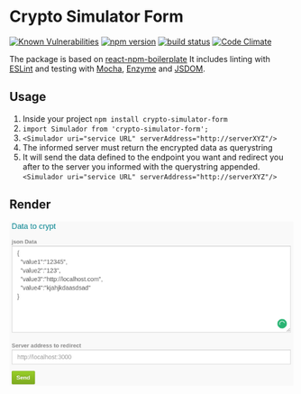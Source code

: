 # Crypto Simulator Form
[![Known Vulnerabilities](https://snyk.io/test/github/luzeduardo/crypto-simulator-form/badge.svg?targetFile=package.json)](https://snyk.io/test/github/luzeduardo/crypto-simulator-form?targetFile=package.json)
[![npm version](https://img.shields.io/npm/v/crypto-simulator-form.svg?style=flat-square)](https://www.npmjs.com/package/crypto-simulator-form)
[![build status](https://img.shields.io/travis/luzeduardo/crypto-simulator-form/master.svg?style=flat-square)](https://travis-ci.org/luzeduardo/crypto-simulator-form)
[![Code Climate](https://codeclimate.com/github/luzeduardo/crypto-simulator-form/badges/gpa.svg)](https://codeclimate.com/github/luzeduardo/crypto-simulator-form)

The package is based on [react-npm-boilerplate](https://github.com/juliancwirko/react-npm-boilerplate)
It includes linting with [ESLint](http://eslint.org/) and testing with [Mocha](https://mochajs.org/), [Enzyme](http://airbnb.io/enzyme/) and [JSDOM](https://github.com/tmpvar/jsdom).

## Usage

1. Inside your project `npm install crypto-simulator-form`
2. `import Simulador from 'crypto-simulator-form';`
3. `<Simulador uri="service URL" serverAddress="http://serverXYZ"/>`
4. The informed server must return the encrypted data as querystring
5. It will send the data defined to the endpoint you want and redirect you after to the server you informed with the querystring appended.`<Simulador uri="service URL" serverAddress="http://serverXYZ"/>`


## Render
![Alt text](/print.png?raw=true "Rendered")
